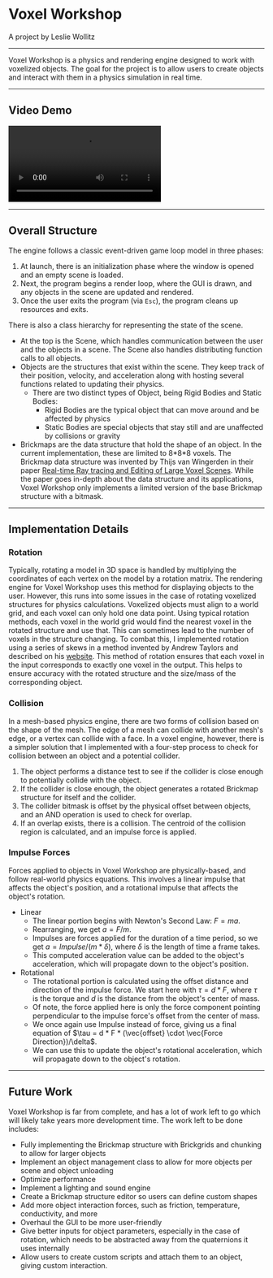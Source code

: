 # Voxel Workshop
A project by Leslie Wollitz  

---

Voxel Workshop is a physics and rendering engine designed to work with voxelized
objects. The goal for the project is to allow users to create objects and interact with them in a physics simulation in real time.

---
## Video Demo  
<video controls src="gitMedia/IGD-TermProject-LeslieWollitz.mp4" title="Some basic functionality of Voxel Workshop"></video>

---

## Overall Structure
The engine follows a classic event-driven game loop model in three phases:  
1. At launch, there is an initialization phase where the window is opened and an
empty scene is loaded.
1. Next, the program begins a render loop, where the GUI is drawn, and any objects
in the scene are updated and rendered.
1. Once the user exits the program (via `Esc`), the program cleans up resources and exits.

There is also a class hierarchy for representing the state of the scene.
- At the top is the Scene, which handles communication between the user and the
objects in a scene. The Scene also handles distributing function calls to all objects.
- Objects are the structures that exist within the scene. They keep track of their
position, velocity, and acceleration along with hosting several functions related
to updating their physics.
    - There are two distinct types of Object, being Rigid Bodies and Static Bodies:
        - Rigid Bodies are the typical object that can move around and be affected
        by physics
        - Static Bodies are special objects that stay still and are unaffected by
        collisions or gravity
- Brickmaps are the data structure that hold the shape of an object. In the current
implementation, these are limited to 8\*8\*8 voxels. The Brickmap data structure
was invented by Thijs van Wingerden in their paper
[Real-time Ray tracing and Editing of Large Voxel Scenes](https://studenttheses.uu.nl/bitstream/handle/20.500.12932/20460/final.pdf?sequence=2&isAllowed=y).
While the paper goes in-depth about
the data structure and its applications, Voxel Workshop only implements a limited
version of the base Brickmap structure with a bitmask.

---

## Implementation Details

### Rotation
Typically, rotating a model in 3D space is handled by multiplying the coordinates
of each vertex on the model by a rotation matrix. The rendering engine for Voxel
Workshop uses this method for displaying objects to the user. However, this runs
into some issues in the case of rotating voxelized structures for physics
calculations. Voxelized objects must align to a world grid, and each voxel can
only hold one data point. Using typical rotation methods, each voxel in the world
grid would find the nearest voxel in the rotated structure and use that. This can
sometimes lead to the number of voxels in the structure changing. To combat this, I
implemented rotation using a series of skews in a method invented by Andrew Taylors
and described on his
[website](https://github.andrewt.net/shears/).
This method of rotation ensures that each voxel in the input corresponds to exactly
one voxel in the output. This helps to ensure accuracy with the rotated structure
and the size/mass of the corresponding object.

### Collision
In a mesh-based physics engine, there are two forms of collision based on the
shape of the mesh. The edge of a mesh can collide with another mesh's edge, or a
vertex can collide with a face. In a voxel engine, however, there is a simpler
solution that I implemented with a four-step process to check for collision
between an object and a potential collider.  
1. The object performs a distance test to see if the collider is close enough
to potentially collide with the object.
1. If the collider is close enough, the object generates a rotated Brickmap
structure for itself and the collider.
1. The collider bitmask is offset by the physical offset between objects, and
an AND operation is used to check for overlap.
1. If an overlap exists, there is a collision. The centroid of the collision
region is calculated, and an impulse force is applied.

### Impulse Forces
Forces applied to objects in Voxel Workshop are physically-based, and follow
real-world physics equations. This involves a linear impulse that affects the
object's position, and a rotational impulse that affects the object's rotation.
- Linear
    - The linear portion begins with Newton's Second Law: $F = ma$.
    - Rearranging, we get $a = F/m$.
    - Impulses are forces applied for the duration of a time period, so we get
    $a = {Impulse}/({m*\delta})$, where $\delta$ is the length of time a frame takes.
    - This computed acceleration value can be added to the object's acceleration,
    which will propagate down to the object's position.
- Rotational
    - The rotational portion is calculated using the offset distance and direction
    of the impulse force. We start here with $\tau = d*F$, where $\tau$ is the
    torque and $d$ is the distance from the object's center of mass.
    - Of note, the force applied here is only the force component pointing
    perpendicular to the impulse force's offset from the center of mass.
    - We once again use Impulse instead of force, giving us a final equation
    of $\tau = d * F * (\vec{offset} \cdot \vec{Force Direction})/\delta$.
    - We can use this to update the object's rotational acceleration, which
    will propagate down to the object's rotation.

---

## Future Work
Voxel Workshop is far from complete, and has a lot of work left to go which
will likely take years more development time. The work left to be done includes:
- Fully implementing the Brickmap structure with Brickgrids and chunking to
allow for larger objects
- Implement an object management class to allow for more objects per scene and
object unloading
- Optimize performance
- Implement a lighting and sound engine
- Create a Brickmap structure editor so users can define custom shapes
- Add more object interaction forces, such as friction, temperature,
conductivity, and more
- Overhaul the GUI to be more user-friendly
- Give better inputs for object parameters, especially in the case of rotation,
which needs to be abstracted away from the quaternions it uses internally
- Allow users to create custom scripts and attach them to an object, giving
custom interaction.
